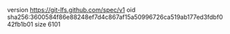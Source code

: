 version https://git-lfs.github.com/spec/v1
oid sha256:3600584f86e88248ef7d4c867af15a50996726ca519ab177ed3fdbf042fb1b01
size 6101
